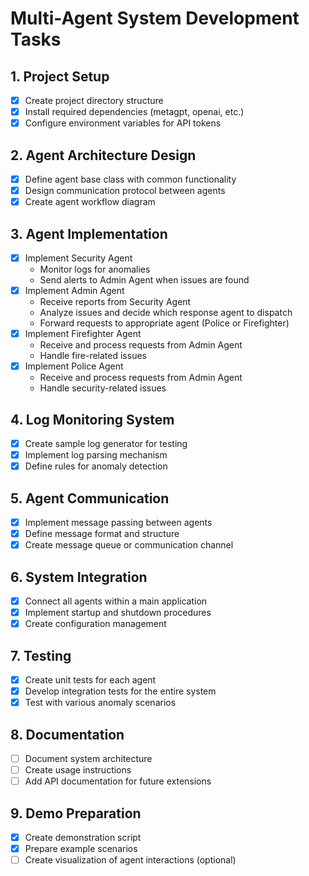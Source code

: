 # Multi-Agent System Development Tasks

## 1. Project Setup

- [x] Create project directory structure
- [x] Install required dependencies (metagpt, openai, etc.)
- [x] Configure environment variables for API tokens

## 2. Agent Architecture Design

- [x] Define agent base class with common functionality
- [x] Design communication protocol between agents
- [x] Create agent workflow diagram

## 3. Agent Implementation

- [x] Implement Security Agent
  - Monitor logs for anomalies
  - Send alerts to Admin Agent when issues are found
- [x] Implement Admin Agent
  - Receive reports from Security Agent
  - Analyze issues and decide which response agent to dispatch
  - Forward requests to appropriate agent (Police or Firefighter)
- [x] Implement Firefighter Agent
  - Receive and process requests from Admin Agent
  - Handle fire-related issues
- [x] Implement Police Agent
  - Receive and process requests from Admin Agent
  - Handle security-related issues

## 4. Log Monitoring System

- [x] Create sample log generator for testing
- [x] Implement log parsing mechanism
- [x] Define rules for anomaly detection

## 5. Agent Communication

- [x] Implement message passing between agents
- [x] Define message format and structure
- [x] Create message queue or communication channel

## 6. System Integration

- [x] Connect all agents within a main application
- [x] Implement startup and shutdown procedures
- [x] Create configuration management

## 7. Testing

- [x] Create unit tests for each agent
- [x] Develop integration tests for the entire system
- [x] Test with various anomaly scenarios

## 8. Documentation

- [ ] Document system architecture
- [ ] Create usage instructions
- [ ] Add API documentation for future extensions

## 9. Demo Preparation

- [x] Create demonstration script
- [x] Prepare example scenarios
- [ ] Create visualization of agent interactions (optional)